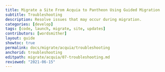 ```yaml
---
title: Migrate a Site From Acquia to Pantheon Using Guided Migration
subtitle: Troubleshooting
description: Resolve issues that may occur during migration.
categories: [develop]
tags: [code, launch, migrate, site, updates]
contributors: [wordsmither]
layout: guide
showtoc: true
permalink: docs/migrate/acquia/troubleshooting
anchorid: troubleshooting
editpath: migrate/acquia/07-troubleshooting.md
reviewed: "2021-06-15"
---
```


<Partial file="migrate/troubleshooting.md" />
<Partial file="migrate/troubleshooting-drupal.md" />
